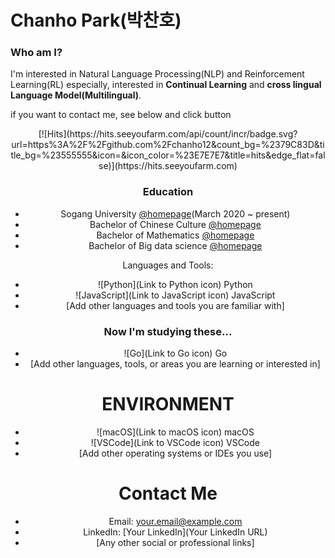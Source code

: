 # Chanho Park(박찬호)

### Who am I?
I'm interested in Natural Language Processing(NLP) and Reinforcement Learning(RL)
especially, interested in **Continual Learning** and **cross lingual Language Model(Multilingual)**.

if you want to contact me, see below and click button

<div align=center>
[![Hits](https://hits.seeyoufarm.com/api/count/incr/badge.svg?url=https%3A%2F%2Fgithub.com%2Fchanho12&count_bg=%2379C83D&title_bg=%23555555&icon=&icon_color=%23E7E7E7&title=hits&edge_flat=false)](https://hits.seeyoufarm.com)







### Education
- Sogang University [@homepage](https://www.sogang.ac.kr/index.do)(March 2020 ~ present)
- Bachelor of Chinese Culture [@homepage](https://www.sogang.ac.kr/index.do)
- Bachelor of Mathematics [@homepage](https://math.sogang.ac.kr/math/index_new.html)
- Bachelor of Big data science [@homepage](https://bds.sogang.ac.kr/bds/index_new.html)

Languages and Tools:  
- ![Python](Link to Python icon) Python
- ![JavaScript](Link to JavaScript icon) JavaScript
- [Add other languages and tools you are familiar with]

### Now I'm studying these...
- ![Go](Link to Go icon) Go
- [Add other languages, tools, or areas you are learning or interested in]

# ENVIRONMENT

- ![macOS](Link to macOS icon) macOS
- ![VSCode](Link to VSCode icon) VSCode
- [Add other operating systems or IDEs you use]

# Contact Me

- Email: [your.email@example.com](mailto:your.email@example.com)
- LinkedIn: [Your LinkedIn](Your LinkedIn URL)
- [Any other social or professional links]



<!--
**chanho12/chanho12** is a ✨ _special_ ✨ repository because its `README.md` (this file) appears on your GitHub profile.

Here are some ideas to get you started:

- 🔭 I’m currently working on ...
- 🌱 I’m currently learning ...
- 👯 I’m looking to collaborate on ...
- 🤔 I’m looking for help with ...
- 💬 Ask me about ...
- 📫 How to reach me: ...
- 😄 Pronouns: ...
- ⚡ Fun fact: ...
-->
